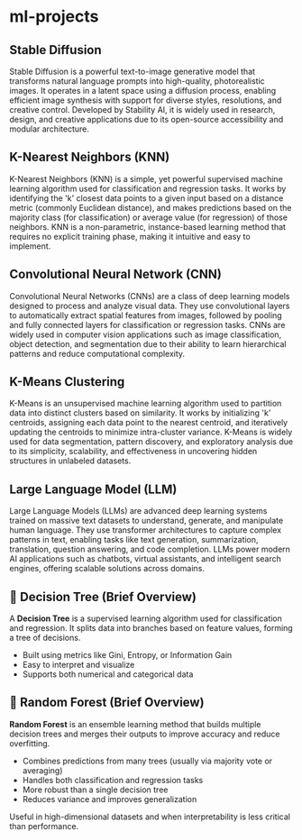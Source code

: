 # ml-projects

## Stable Diffusion

Stable Diffusion is a powerful text-to-image generative model that transforms natural language prompts into high-quality, photorealistic images. It operates in a latent space using a diffusion process, enabling efficient image synthesis with support for diverse styles, resolutions, and creative control. Developed by Stability AI, it is widely used in research, design, and creative applications due to its open-source accessibility and modular architecture.


## K-Nearest Neighbors (KNN)

K-Nearest Neighbors (KNN) is a simple, yet powerful supervised machine learning algorithm used for classification and regression tasks. It works by identifying the 'k' closest data points to a given input based on a distance metric (commonly Euclidean distance), and makes predictions based on the majority class (for classification) or average value (for regression) of those neighbors. KNN is a non-parametric, instance-based learning method that requires no explicit training phase, making it intuitive and easy to implement.


## Convolutional Neural Network (CNN)

Convolutional Neural Networks (CNNs) are a class of deep learning models designed to process and analyze visual data. They use convolutional layers to automatically extract spatial features from images, followed by pooling and fully connected layers for classification or regression tasks. CNNs are widely used in computer vision applications such as image classification, object detection, and segmentation due to their ability to learn hierarchical patterns and reduce computational complexity.


## K-Means Clustering

K-Means is an unsupervised machine learning algorithm used to partition data into distinct clusters based on similarity. It works by initializing 'k' centroids, assigning each data point to the nearest centroid, and iteratively updating the centroids to minimize intra-cluster variance. K-Means is widely used for data segmentation, pattern discovery, and exploratory analysis due to its simplicity, scalability, and effectiveness in uncovering hidden structures in unlabeled datasets.


## Large Language Model (LLM)

Large Language Models (LLMs) are advanced deep learning systems trained on massive text datasets to understand, generate, and manipulate human language. They use transformer architectures to capture complex patterns in text, enabling tasks like text generation, summarization, translation, question answering, and code completion. LLMs power modern AI applications such as chatbots, virtual assistants, and intelligent search engines, offering scalable solutions across domains.


## 🌳 Decision Tree (Brief Overview)

A **Decision Tree** is a supervised learning algorithm used for classification and regression. It splits data into branches based on feature values, forming a tree of decisions.

- Built using metrics like Gini, Entropy, or Information Gain
- Easy to interpret and visualize
- Supports both numerical and categorical data

## 🌲 Random Forest (Brief Overview)

**Random Forest** is an ensemble learning method that builds multiple decision trees and merges their outputs to improve accuracy and reduce overfitting.

- Combines predictions from many trees (usually via majority vote or averaging)
- Handles both classification and regression tasks
- More robust than a single decision tree
- Reduces variance and improves generalization

Useful in high-dimensional datasets and when interpretability is less critical than performance.
